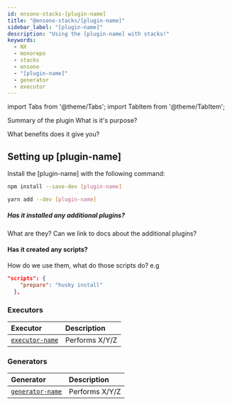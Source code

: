 ```yaml
---
id: ensono-stacks-[plugin-name]
title: "@ensono-stacks/[plugin-name]"
sidebar_label: "[plugin-name]"
description: "Using the [plugin-name] with stacks!"
keywords:
  - NX
  - monorepo
  - stacks
  - ensono
  - "[plugin-name]"
  - generator
  - executor
---
```


import Tabs from '@theme/Tabs';
import TabItem from '@theme/TabItem';

Summary of the plugin
What is it's purpose?

What benefits does it give you?

## Setting up [plugin-name]

Install the [plugin-name] with the following command:

 <Tabs>
  <TabItem value="npm" label="npm">

  ```bash
  npm install --save-dev [plugin-name]
  ```

  </TabItem>
  <TabItem value="yarn" label="yarn">

  ```bash
  yarn add --dev [plugin-name]
  ```

  </TabItem>
 </Tabs>

##### Has it installed any additional plugins? 
What are they? Can we link to docs about the additional plugins?

#### Has it created any scripts?
How do we use them, what do those scripts do?
e.g
```json title="Example script that's created"
"scripts": {
    "prepare": "husky install"
  },
```  

### Executors

| Executor | Description |
| :---   | :---   |
| [`executor-name`](ensono-stacks-[plugin-name]-[generator-executor-name]) | Performs X/Y/Z |


### Generators

| Generator | Description |
| :---   | :---   |
| [`generator-name`](ensono-stacks-[plugin-name]-[generator-executor-name]) | Performs X/Y/Z |



